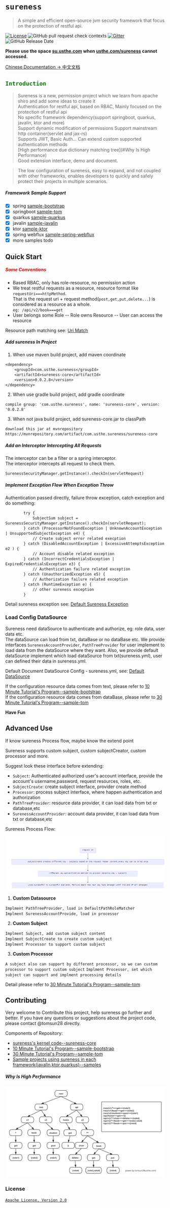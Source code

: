 # `sureness`  

> A simple and efficient open-source jvm security framework that focus on the protection of restful api.

[![License](https://img.shields.io/badge/license-Apache%202-4EB1BA.svg)](https://www.apache.org/licenses/LICENSE-2.0.html) 
![GitHub pull request check contexts](https://img.shields.io/github/status/contexts/pulls/tomsun28/sureness/8?label=pull%20checks) 
[![Gitter](https://img.shields.io/gitter/room/usthe/sureness?label=sureness&color=orange&logo=gitter&logoColor=red)](https://gitter.im/usthe/sureness) 
![GitHub Release Date](https://img.shields.io/github/release-date/tomsun28/sureness?color=blue&logo=figshare&logoColor=red) 

**Please use the space [su.usthe.com](https://su.usthe.com/) when [usthe.com/sureness](https://usthe.com/sureness) cannot accessed.**  

[Chinese Documentation -> 中文文档](README.md)  

## <font color="green">`Introduction`</font>


> Sureness is a new, permission project which we learn from apache shiro and add some ideas to create it  
> Authentication for restful api, based on RBAC, Mainly focused on the protection of restful api  
> No specific framework dependency(support springboot, quarkus, javalin, ktor and more)  
> Support dynamic modification of permissions
> Support mainstream http container(servlet and jax-rs)    
> Supports JWT, Basic Auth... Can extend custom supported authentication methods  
> [High performance due dictionary matching tree](#Why Is High Performance)  
> Good extension interface, demo and document.   

> The low configuration of sureness, easy to expand, and not coupled with other frameworks, enables developers to quickly and safely protect their projects in multiple scenarios.   

##### Framework Sample Support  

- [x] spring [sample-bootstrap](sample-bootstrap)   
- [x] springboot [sample-tom](sample-tom)  
- [x] quarkus [sample-quarkus](samples/quarkus-sureness)  
- [x] javalin [sample-javalin](samples/javalin-sureness)    
- [x] ktor [sample-ktor](samples/ktor-sureness)   
- [x] spring webflux [sample-spring-webflux](samples/spring-webflux-sureness)   
- [x] more samples todo  

## Quick Start 

##### <font color="red">Some Conventions</font>  

- Based RBAC, only has role-resource, no permission action    
- We treat restful requests as a resource, resource format like `requestUri===httpMethod`.   
  That is the request uri + request method(`post,get,put,delete...`) is considered as a resource as a whole.  
  `eg: /api/v2/book===get`    
- User belongs some Role -- Role owns Resource -- User can access the resource  

Resource path matching see: [Uri Match](docs/path-match.md)  

##### Add sureness In Project  

1. When use maven build project, add maven coordinate  
```
<dependency>
    <groupId>com.usthe.sureness</groupId>
    <artifactId>sureness-core</artifactId>
    <version>0.0.2.8</version>
</dependency>
```
2. When use gradle build project, add gradle coordinate  
```
compile group: 'com.usthe.sureness', name: 'sureness-core', version: '0.0.2.8'
```
3. When not java build project, add sureness-core.jar to classPath  
```
download this jar at mvnrepository  
https://mvnrepository.com/artifact/com.usthe.sureness/sureness-core
```

##### Add an Interceptor Intercepting All Requests  

The interceptor can be a filter or a spring interceptor.  
The interceptor intercepts all request to check them.  
```
SurenessSecurityManager.getInstance().checkIn(servletRequest)
```

##### Implement Exception Flow When Exception Throw  
Authentication passed directly, failure throw exception, catch exception and do something:   

```
        try {
            SubjectSum subject = SurenessSecurityManager.getInstance().checkIn(servletRequest);
        } catch (ProcessorNotFoundException | UnknownAccountException | UnsupportedSubjectException e4) {
            // Create subject error related execption 
        } catch (DisabledAccountException | ExcessiveAttemptsException e2 ) {
            // Account disable related exception
        } catch (IncorrectCredentialsException | ExpiredCredentialsException e3) {
            // Authentication failure related exception
        } catch (UnauthorizedException e5) {
            // Authorization failure related exception
        } catch (RuntimeException e) {
            // other sureness exception
        }
```

Detail sureness exception see: [Default Sureness Exception](docs/default-exception.md)  

### Load Config DataSource   

Sureness need dataSource to authenticate and authorize, eg: role data, user data etc.  
The dataSource can load from txt, dataBase or no dataBase etc.
We provide interfaces `SurenessAccountProvider`, `PathTreeProvider` for user implement to load data from the dataSource where they want.
Also, we provide default dataSource implement which load dataSource from txt(sureness.yml), user can defined their data in sureness.yml. 

Default Document DataSource Config - sureness.yml, see: [Default DataSource](docs/default-datasource.md)  

If the configuration resource data comes from text, please refer to  [10 Minute Tutorial's Program--sample-bootstrap](https://github.com/tomsun28/sureness/tree/master/sample-bootstrap)   
If the configuration resource data comes from dataBase, please refer to  [30 Minute Tutorial's Program--sample-tom](https://github.com/tomsun28/sureness/tree/master/sample-tom)   

**Have Fun**      

## Advanced Use  

If know sureness Process flow, maybe know the extend point  

Sureness supports custom subject, custom subjectCreator, custom processor and more.  

Suggest look these interface before extending:  

- `Subject`:  Authenticated authorized  user's account interface, provide the account's username,password, request resources, roles, etc.  
- `SubjectCreate`: create subject interface, provider create method   
- `Processor`:  process subject interface, where happen authentication and authorization 
- `PathTreeProvider`: resource data provider, it can load data from txt or database,etc
- `SurenessAccountProvider`: account data provider, it can load data from txt or database,etc   

Sureness Process Flow: 

![flow](/docs/_images/flow-en.png)  

1. **Custom Datasource**  

`Implment PathTreeProvider, load in DefaultPathRoleMatcher`   
`Implment SurenessAccountProvide, load in processor`  

2. **Custom Subject**  

`Implment Subject, add custom subject content`  
`Implment SubjectCreate to create custom subject`  
`Implment Processor to support custom subject`    

3. **Custom Processor**  

`A subject also can support by different processor, so we can custom processor to support custom subject`
`Implment Processor, set which subject can support and implment processing details`  

Detail please refer to  [30 Minute Tutorial's Program--sample-tom](sample-tom)   

## Contributing  

Very welcome to Contribute this project, help sureness go further and better. If you have any questions or suggestions about the project code, please contact @tomsun28 directly.

Components of Repository:  
- [sureness's kernel code--sureness-core](core)  
- [10 Minute Tutorial's Program--sample-bootstrap](sample-bootstrap)  
- [30 Minute Tutorial's Program--sample-tom](sample-tom)  
- [Sample projects using sureness in each framework(javalin,ktor,quarkus)--samples](samples)  


##### Why Is High Performance  

![pathRoleMatcher](docs/_images/PathRoleMatcher.svg)  
 

### License  
[`Apache License, Version 2.0`](https://www.apache.org/licenses/LICENSE-2.0.html)